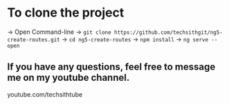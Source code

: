 # To clone the  project
->  Open Command-line
-> `git clone https://github.com/techsithgit/ng5-create-routes.git`
-> `cd ng5-create-routes`
-> `npm install`
-> `ng serve --open`


## If you have any questions, feel free to message me on my youtube channel.
youtube.com/techsithtube
